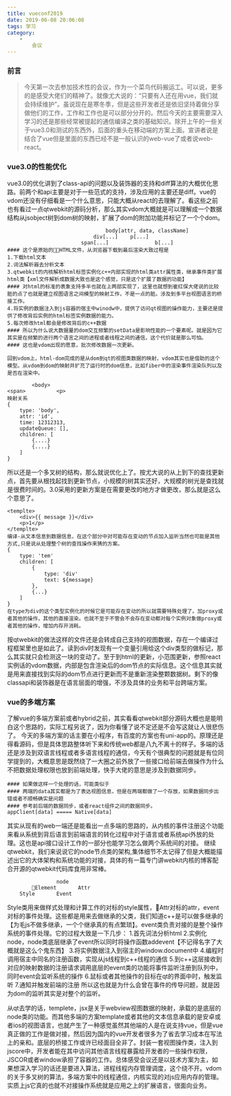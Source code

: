 ```yaml
---
title: vueconf2019
date: 2019-06-08 20:06:08
tags: 学习
category:
    - 
        会议
---
```


### 前言
> 今天第一次去参加技术性的会议，作为一个菜鸟代码搬运工。可以说，更多的是感受大佬们的精神了。就像尤大说的：“只要有人还在用vue，我们就会持续维护”。虽说现在是寒冬季，但是这些开发者还是依旧坚持着做分享做他们的工作，工作和工作也是可以部分分开的。然后今天的主要需要深入学习的还是那些经常被提起的通信编译之类的基础知识。除开上午的一些关于vue3.0和测试的东西外，后面的重头在移动端的方案上面。宣讲者说是结合了vue但是里面的东西已经不是一般认识的web-vue了或者说web-react。

### vue3.0的性能优化
vue3.0的优化讲到了class-api的问题以及装饰器的支持和diff算法的大概优化思路。前两个和api主要是对于一些范式的支持，涉及应用的主要还是diff。vue的vdom还没有仔细看是一个什么意思，只能大概从react的去理解了。看这些之前也有看过一点qtwebkit的源码分析，那么其实vdom大概就是可以理解成一个数据结构从jsobject树到dom树的映射，扩展了dom的附加功能并标记了一个个dom。
```
                                body[attr, data, className]
                            div[...]    p[...]
                        span[...]               b[...]
#### 这个是原始的HTML文件，从浏览器下载到最后渲染大致过程是
1.下载html文本
2.词法解析器去分析文本
3.qtwebkit的内核解析html标签实例化c++内部实现的html类attr属性类，继承事件类扩展html类【xml文件解析成数据大致也是这个感觉，只是这个扩展了数据的功能】
#### 对html的标准的表象支持多半也就在上两部实现了，这里也就想到崔红保大佬说的比较脏的点了也就是建立视图语言之间模型的映射工作，不是一点的脏。涉及到多平台视图语言的桥接工作。
4.将实例的数据注入到js容器的宿主中winodw中，提供了访问qt视图的操作能力，主要还是提供了修改背后实例的html标签实例数据的能力。
5.每次修改html都会是修改背后的c++数据
#### 所以为什么说大数据量的dom交互频繁的setData是影响性能的一个要素呢。就是因为它其实是在频繁的进行两个语言之间的进程或者线程之间的通信，这个代价就是那么可怕。
#### 这也是vdom出现的愿意，批次修改数据一次更新。

回到vdom上，html-dom完成的是从dom到qt的视图类数据的映射，vdom其实也是借助的这个模型。从vdom到dom的映射并扩充了运行时的dom信息，比如fiber中的渲染事件渲染队列以及是否在渲染中。

        <body>          
<span>          <p>
映射关系
{
    type: 'body',
    attr: 'id',
    time: 12312313,
    updateQueue: [],
    children: [
        {....}
        {....}
    ]
}
```
所以还是一个多叉树的结构，那么就说优化上了。按尤大说的从上到下的查找更新点，首先要从根找起找到更新节点，小规模的树其实还好，大规模的树光是查找就是很费时间的。3.0采用的更新方案是在需要更改的地方才做更改，那么就是这么个意思了。
```
<templte>
    <div>{{ message }}</div>
    <p>1</p>
</templte>
编译-从文本信息到数据信息，在这个部分中对可能存在变动的节点加入监听当然也可能是其他方式,只是说从处理整个树的查找操作来猜的方案。
{
    type: 'tem'
    children: [
        {
            type: 'div'
            text: ${message}
        },
        {...}
    ]
}
在type为div的这个类型实例化的时候它是可能存在变动的所以就需要特殊处理了。加proxy或者其他的操作，其他的直接渲染。也就不至于不管会不会存在变动都对每个实例对象做proxy或者其他的操作，增加内存开消耗。
```
按qtwebkit的做法这样的文件还是会转成自己支持的视图数据，存在一个编译过程框架里也是如此了。读到div时发现有一个变量引用给这个div类型的做标记，那么其实就只会检测这一块的变动了。至于到html的更新，小范围更新，参照react实例话的vdom数据，内部是包含渲染后的dom节点的实际信息。这个信息其实就是用来直接找到实际的dom节点进行更新而不是重新渲染整颗数据树。剩下的像classapi和装饰器是在语言层面的增强，不涉及具体的业务和平台跨端方案。

### vue的多端方案
了解vue的多端方案前或者hybrid之前，其实看看qtwebkit部分源码大概也是能明白这个思路的，实际工程另说了，因为你看懂了说不定还是不会写这就让人很悲伤了。
今天的多端方案的话主要在小程序，有百度的方案也有uni-app的。原理还是得看源码，但是具体思路整体听下来和传统web都是八九不离十的样子。多端的话还是涉及到双语言线程或者多语言线程的通信，今天有个很典型的问题就是有位同学提到的，大概意思是既然绕了一大圈之前外放了一些接口给前端去做操作为什么不把数据处理权限也放到前端处理，快手大佬的意思是涉及到数据同步。
```
#### 如果做这样一个处理的话，可能类似于
#### 两端的data其实都是为了表达视图信息，但是在两端都做了一个存放，如果数据同步出错或者不顺畅确实是问题
#### 参考前后端的数据同步，或者react组件之间的数据同步。
appClient[data] ===== Native[data]
```
其实从现有的web一端还是能看出一点多端的思路的，从内核的事件注册这个功能来看从系统到背后语言到前端语言的转化过程中对于语言或者系统api外放的处理。这也是api接口设计工作的一部分也能学习怎么做两个系统间的对接。
继续qtwebkit，我们来说说它的node节点类的架构,集体细节不太记得了但是大概能描述出它的大体架构和系统功能的对接，具体的有一篇专门讲webkit内核的博客配合开源的qtwebkit代码库食用非常棒。
```
                node
        Element       Attr
    Style       Event    
```
Style类用来做样式处理和计算工作的对标的style属性，Attr对标的attr，event对标的事件处理。这些都是用来去做继承的父类，我们知道c++是可以做多继承的【为毛js不做多继承，一个个继承真的有点繁琐】。event类负责对接的是整个操作系统的事件处理。它的过程大致是一下几步：
1.首先词法分析html
2.实例化node，node类底层继承了event所以同时将操作函数addevent【不记得名字了大概就是这么个鬼东西】
3.将实例数据注入到宿主的window.document中
4.编程时调用宿主中同名的注册函数，实现从js线程到c++线程的通信
5.到c++这层接收到对应的映射数据的注册请求调用底层的event类的功能将事件监听注册到队列中，同时event会监听系统的操作
6.鼠标或者其他操作的目标在qt的界面中时，触发监听
7.通知并触发前端的注册
所以这也就是为什么会曾在事件的传导问题，就是因为dom的监听其实是对整个的监听。

从qt去学的话，templete，jsx是关于webview视图数据的映射，承载的是底层的node类的功能。而其他多端的方案template或者其他的文本信息承载的是安卓或者ios的视图语言，也就产生了一种感觉虽然其他端的人是在说支持vue，但是vue真正做的工作是做对接，然后因为国内的vue开发者很多为了省去学习成本在写法上的亲和。底层的桥接工作或许已经面目全非了。封装一套视图操作类，注入到jscore中，开发者能在其中访问其他语言线程暴露给开发者的一些操作权限，JSCOR或者window承担了容器的工作。总体感受会议还是以技术方案为主，如果想深入学习的话还是要进入算法，进程线程内存管理调度，这个绕不开。vdom的关于多叉树的算法，多端方案中的线程通信，内核实现的对js应用内存的管理。实质上js它真的也就不对接操作系统就是应用之上的扩展语言，很面向业务。